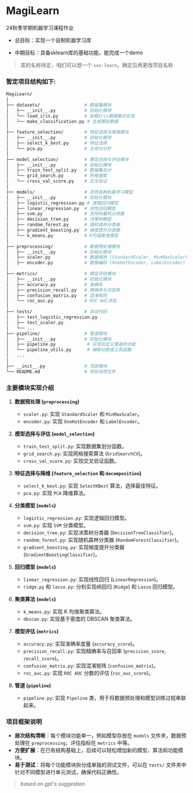 # MagiLearn

24秋季学期机器学习课程作业

- 总目标：实现一个自制机器学习库

- 中期目标：具备sklearn库的基础功能，能完成一个demo

> 库的名称待定，咱们可以想一个 `xxx-learn`，确定后再更改项目名称


### 暂定项目结构如下:



```bash
MagiLearn/
│
├── datasets/                 # 数据集模块
│   ├── __init__.py           # 初始化模块
│   └── load_iris.py          # 加载Iris数据集的实现
│   └── make_classification.py # 生成模拟数据
│
├── feature_selection/        # 特征选择与降维模块
│   ├── __init__.py           # 初始化模块
│   ├── select_k_best.py      # 特征选择
│   └── pca.py                # 主成分分析
│
├── model_selection/          # 模型选择与评估模块
│   ├── __init__.py           # 初始化模块
│   ├── train_test_split.py   # 数据集划分
│   └── grid_search.py        # 网格搜索
│   └── cross_val_score.py    # 交叉验证
│
├── models/                   # 存放各种机器学习模型
│   ├── __init__.py           # 初始化模块
│   ├── logistic_regression.py # 逻辑回归模型
│   ├── linear_regression.py  # 线性回归模型
│   ├── svm.py                # 支持向量机分类器
│   ├── decision_tree.py      # 决策树模型
│   ├── random_forest.py      # 随机森林分类器
│   ├── gradient_boosting.py  # 梯度提升分类器
│   └── k_means.py            # K均值聚类模型
│
├── preprocessing/            # 数据预处理模块
│   ├── __init__.py           # 初始化模块
│   ├── scaler.py             # 数据缩放 (StandardScaler, MinMaxScaler)
│   ├── encoder.py            # 数据编码 (OneHotEncoder, LabelEncoder)
│
├── metrics/                  # 模型评估模块
│   ├── __init__.py           # 初始化模块
│   ├── accuracy.py           # 准确率
│   ├── precision_recall.py   # 精确率与召回率
│   ├── confusion_matrix.py   # 混淆矩阵
│   └── roc_auc.py            # ROC AUC评估
│
├── tests/                    # 测试代码
│   ├── test_logistic_regression.py
│   ├── test_scaler.py
│   └── ...
├── pipeline/                 # 管道模块
│   ├── __init__.py           # 初始化模块
│   ├── pipeline.py            # 实现自定义管道的功能
│   └── pipeline_utils.py      # 辅助功能或工具函数
│   ...
│   
├── __init__.py               # 顶层模块
└── README.md                 # 项目说明文件
```


### 主要模块实现介绍

1. **数据预处理 (`preprocessing`)**
   - `scaler.py`: 实现 `StandardScaler` 和 `MinMaxScaler`。
   - `encoder.py`: 实现 `OneHotEncoder` 和 `LabelEncoder`。
   
2. **模型选择与评估 (`model_selection`)**
   - `train_test_split.py`: 实现数据集划分函数。
   - `grid_search.py`: 实现网格搜索算法 (`GridSearchCV`)。
   - `cross_val_score.py`: 实现交叉验证函数。

3. **特征选择与降维 (`feature_selection` 和 `decomposition`)**
   - `select_k_best.py`: 实现 `SelectKBest` 算法，选择最佳特征。
   - `pca.py`: 实现 `PCA` 降维算法。

4. **分类模型 (`models`)**
   - `logistic_regression.py`: 实现逻辑回归模型。
   - `svm.py`: 实现 `SVM` 分类模型。
   - `decision_tree.py`: 实现决策树分类器 (`DecisionTreeClassifier`)。
   - `random_forest.py`: 实现随机森林分类器 (`RandomForestClassifier`)。
   - `gradient_boosting.py`: 实现梯度提升分类器 (`GradientBoostingClassifier`)。

5. **回归模型 (`models`)**
   - `linear_regression.py`: 实现线性回归 (`LinearRegression`)。
   - `ridge.py` 和 `lasso.py`: 分别实现岭回归 (`Ridge`) 和 `Lasso` 回归模型。

6. **聚类算法 (`models`)**
   - `k_means.py`: 实现 K 均值聚类算法。
   - `dbscan.py`: 实现基于密度的 DBSCAN 聚类算法。

7. **模型评估 (`metrics`)**
   - `accuracy.py`: 实现准确率度量 (`accuracy_score`)。
   - `precision_recall.py`: 实现精确率与召回率 (`precision_score`, `recall_score`)。
   - `confusion_matrix.py`: 实现混淆矩阵 (`confusion_matrix`)。
   - `roc_auc.py`: 实现 `ROC AUC` 分数的评估 (`roc_auc_score`)。

8. **管道 (`pipeline`)**
   - `pipeline.py`: 实现 `Pipeline` 类，用于将数据预处理和模型训练过程串联起来。

### 项目框架说明
- **层次结构清晰**：每个模块功能单一，例如模型存放在 `models` 文件夹，数据预处理在 `preprocessing`，评估指标在 `metrics` 中等。
- **方便扩展**：在已有结构基础上，后续可以轻松增加新的模型、算法和功能模块。
- **易于测试**：将每个功能模块拆分成单独的测试文件，可以在 `tests/` 文件夹中针对不同模型进行单元测试，确保代码正确性。


> *based on gpt's suggestion*
